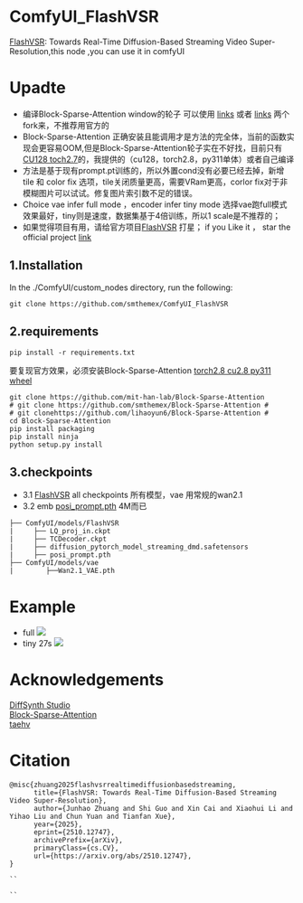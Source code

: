 # ComfyUI_FlashVSR
[FlashVSR](https://github.com/OpenImagingLab/FlashVSR): Towards Real-Time Diffusion-Based Streaming Video Super-Resolution,this node ,you can use it in comfyUI

# Upadte
*  编译Block-Sparse-Attention  window的轮子 可以使用 [ links](https://github.com/smthemex/Block-Sparse-Attention) 或者 [links](https://github.com/lihaoyun6/Block-Sparse-Attention) 两个fork来，不推荐用官方的  
*  Block-Sparse-Attention 正确安装且能调用才是方法的完全体，当前的函数实现会更容易OOM,但是Block-Sparse-Attention轮子实在不好找，目前只有[CU128 toch2.7](https://github.com/lihaoyun6/ComfyUI-WanVideoWrapper)的，我提供的（cu128，torch2.8，py311单体）或者自己编译  
*  方法是基于现有prompt.pt训练的，所以外置cond没有必要已经去掉，新增tile 和 color fix 选项，tile关闭质量更高，需要VRam更高，corlor fix对于非模糊图片可以试试。修复图片索引数不足的错误。  
*  Choice vae infer full mode ，encoder infer tiny mode 选择vae跑full模式 效果最好，tiny则是速度，数据集基于4倍训练，所以1 scale是不推荐的；  
*  如果觉得项目有用，请给官方项目[FlashVSR](https://github.com/OpenImagingLab/FlashVSR) 打星； if you Like it ， star the official project [link](https://github.com/OpenImagingLab/FlashVSR)

  
1.Installation  
-----
  In the ./ComfyUI/custom_nodes directory, run the following:   
```
git clone https://github.com/smthemex/ComfyUI_FlashVSR

```

2.requirements  
----

```
pip install -r requirements.txt
```
要复现官方效果，必须安装Block-Sparse-Attention 
[torch2.8 cu2.8 py311 wheel](https://pan.quark.cn/s/258281101a93)  
```
git clone https://github.com/mit-han-lab/Block-Sparse-Attention 
# git clone https://github.com/smthemex/Block-Sparse-Attention # 
# git clonehttps://github.com/lihaoyun6/Block-Sparse-Attention #
cd Block-Sparse-Attention
pip install packaging
pip install ninja
python setup.py install
```

3.checkpoints 
----

* 3.1 [FlashVSR](https://huggingface.co/JunhaoZhuang/FlashVSR/tree/main)   all checkpoints 所有模型，vae 用常规的wan2.1  
* 3.2 emb  [posi_prompt.pth](https://github.com/OpenImagingLab/FlashVSR/tree/main/examples/WanVSR/prompt_tensor)  4M而已
  
```
├── ComfyUI/models/FlashVSR
|     ├── LQ_proj_in.ckpt
|     ├── TCDecoder.ckpt
|     ├── diffusion_pytorch_model_streaming_dmd.safetensors
|     ├── posi_prompt.pth
├── ComfyUI/models/vae
|        ├──Wan2.1_VAE.pth
```
  

# Example
* full
![](https://github.com/smthemex/ComfyUI_FlashVSR/blob/main/example_workflows/example18.png)
* tiny 27s
![](https://github.com/smthemex/ComfyUI_FlashVSR/blob/main/example_workflows/example_t.png)

# Acknowledgements
[DiffSynth Studio](https://github.com/modelscope/DiffSynth-Studio)  
[Block-Sparse-Attention](https://github.com/mit-han-lab/Block-Sparse-Attention)  
[taehv](https://github.com/madebyollin/taehv)  

# Citation
```
@misc{zhuang2025flashvsrrealtimediffusionbasedstreaming,
      title={FlashVSR: Towards Real-Time Diffusion-Based Streaming Video Super-Resolution}, 
      author={Junhao Zhuang and Shi Guo and Xin Cai and Xiaohui Li and Yihao Liu and Chun Yuan and Tianfan Xue},
      year={2025},
      eprint={2510.12747},
      archivePrefix={arXiv},
      primaryClass={cs.CV},
      url={https://arxiv.org/abs/2510.12747}, 
}

``

``
